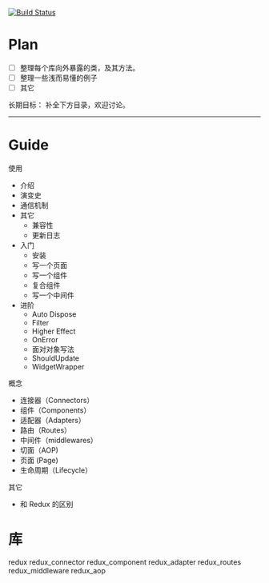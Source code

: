 [![Build Status](https://travis-ci.org/hzgotb/fish-redux-docs.svg?branch=master)](https://travis-ci.org/hzgotb/fish-redux-docs)

# Plan

- [ ] 整理每个库向外暴露的类，及其方法。
- [ ] 整理一些浅而易懂的例子
- [ ] 其它

长期目标： 补全下方目录，欢迎讨论。

----


# Guide  

使用
  - 介绍
  - 演变史
  - 通信机制
  - 其它
    - 兼容性
    - 更新日志
  - 入门
    - 安装
    - 写一个页面
    - 写一个组件
    - 复合组件
    - 写一个中间件
  - 进阶
    - Auto Dispose
    - Filter
    - Higher Effect
    - OnError
    - 面对对象写法
    - ShouldUpdate
    - WidgetWrapper

概念
  - 连接器（Connectors）
  - 组件（Components）
  - 适配器（Adapters）
  - 路由（Routes）
  - 中间件（middlewares）
  - 切面（AOP)
  - 页面 (Page)
  - 生命周期（Lifecycle）

其它
  - 和 Redux 的区别

# 库
redux
redux_connector
redux_component
redux_adapter
redux_routes
redux_middleware
redux_aop